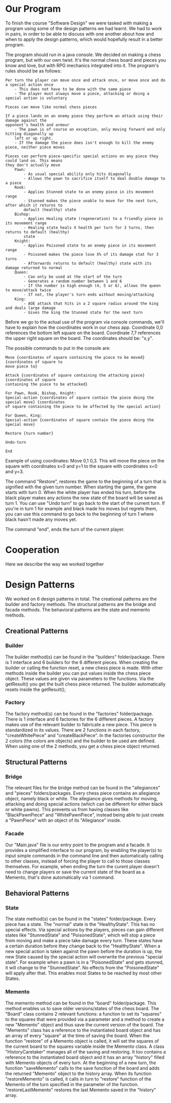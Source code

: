 # Our Program

To finish the course "Software Design" we were tasked with making a program using some of the design patterns we had learnt. We had to work in pairs, in order to be able to discuss with one another about how and when to apply the design patterns, which would hopefully result in a better program. 

The program should run in a java console. We decided on making a chess program, but with our own twist. It's the normal chess board and pieces you know and love, but with RPG mechanics integrated into it. The program's rules should be as follows:

    Per turn the player can move once and attack once, or move once and do a special action once
        - This does not have to be done with the same piece
        - The player must always move a piece, attacking or doing a special action is voluntary

    Pieces can move like normal chess pieces

    If a piece lands on an enemy piece they perform an attack using their damage against the 
    opponent's health and armour
        - The pawn is of course an exception, only moving forward and only hitting diagonally up 
        left or up right.
        - If the damage the piece does isn't enough to kill the enemy piece, neither piece moves

    Pieces can perform piece-specific special actions on any piece they could land on. This means 
    they don't actually move
        Pawn:
            - As usual special ability only hits diagonally
            - Allows the pawn to sacrifice itself to deal double damage to a piece
        Rook:
            - Applies Stunned state to an enemy piece in its movement range
            - Stunned makes the piece unable to move for the next turn, after which it returns to 
            default (healthy) state
        Bishop:
            - Applies Healing state (regeneration) to a friendly piece in its movement range
            - Healing state heals X health per turn for 3 turns, then returns to default (healthy) 
            state
        Knight:
            - Applies Poisoned state to an enemy piece in its movement range
            - Poisoned makes the piece lose X% of its damage stat for 3 turns
            - Afterwards returns to default (healthy) state with its damage returned to normal
        Queen:
            - Can only be used at the start of the turn
            - Generates a random number between 1 and 6
            - If the number is high enough (4, 5 or 6), allows the queen to move/attack twice
            - If not, the player's turn ends without moving/attacking
        King:
            - AOE attack that hits in a 2 square radius around the king and deals large damage
            - Gives the king the Stunned state for the next turn

Before we go to the actual use of the program via console commands, we'll have to explain how the coordinates work in our chess app. Coordinate 0,0 references the bottom left square on the board. Coordinate 7,7 references the upper right square on the board. The coordinates should be: "x,y".

The possible commands to put in the console are:

    Move {coordinates of square containing the piece to be moved} {coordinates of square to 
    move piece to}

    Attack {coordinates of square containing the attacking piece} {coordinates of square 
    containing the piece to be attacked}

    For Pawn, Rook, Bishop, Knight:
    Special-action {coordinates of square contain the piece doing the special move} {coordinates 
    of square containing the piece to be affected by the special action}

    For Queen, King:
    Special-action {coordinates of square contain the piece doing the special move}

    Restore {turn number}

    Undo-turn

    End

Example of using coordinates: Move 0,1 0,3. This will move the piece on the square with coordinates x=0 and y=1 to the square with coordinates x=0 and y=3.

The command "Restore", restores the game to the beginning of a turn that is signified with the given turn number. When starting the game, the game starts with turn 0. When the white player has ended his turn, before the black player makes any actions the new state of the board will be saved as turn 1. You can use "Undo turn" to go back to the start of the current turn. If you're in turn 1 for example and black made his moves but regrets them, you can use this command to go back to the beginning of turn 1 where black hasn't made any moves yet.

The command "end", ends the turn of the current player.

# Cooperation


Here we describe the way we worked together

# Design Patterns

We worked on 6 design patterns in total. The creational patterns are the builder and factory methods. The structural patterns are the bridge and facade methods. The behavioral patterns are the state and memento methods.

## Creational Patterns

### Builder

The builder method(s) can be found in the "builders" folder/package. There is 1 interface and 6 builders for the 6 different pieces. When creating the builder or calling the function reset, a new chess piece is made. With other methods inside the builder you can put values inside the chess piece object. These values are given via parameters to the functions. Via the getResult() you get the built chess piece returned. The builder automatically resets inside the getResult();

### Factory

The factory method(s) can be found in the "factories" folder/package. There is 1 interface and 6 factories for the 6 different pieces. A factory makes use of the relevant builder to fabricate a new piece. This piece is standardized in its values. There are 2 functions in each factory, "createWhitePiece" and "createBlackPiece". In the factories constructor the 2 colors (the colors are objects) and the builder to be used are defined. When using one of the 2 methods, you get a chess piece object returned.

## Structural Patterns

### Bridge

The relevant files for the bridge method can be found in the "allegiances" and "pieces" folders/packages. Every chess piece contains an allegiance object, namely black or white. The allegiance gives methods for moving, attacking and doing special actions (which can be different for either black or white pawns). This prevents us from having classes like "BlackPawnPiece" and "WhitePawnPiece", instead being able to just create a "PawnPiece" with an object of its "Allegiance" inside.

### Facade

Our "Main.java" file is our entry point to the program and a facade. It provides a simplified interface to our program, by enabling the player(s) to input simple commands in the command line and then automatically calling to other classes, instead of forcing the player to call to those classes themselves. For example, when ending the turn the curent player doesn't need to change players or save the current state of the board as a Memento, that's done automatically via 1 command.

## Behavioral Patterns

### State

The state method(s) can be found in the "states" folder/package. Every piece has a state. The "normal" state is the "HealthyState". This has no special effects. Via special actions by the players, pieces can gain different states like "StunnedState" and "PoisonedState", which will stop a piece from moving and make a piece take damage every turn. These states have a certain duration before they change back to the "HealthyState". When a new special action is taken against the pawn before the duration is up, the new State caused by the special action will overwrite the previous "special state". For example when a pawn is in a "PoisonedState" and gets stunned, it will change to the "StunnedState". No effects from the "PoisonedState" will apply after that. This enables most States to be reached by most other States.

### Memento

The memento method can be found in the "board" folder/package. This method enables us to save older versions/states of the chess board. The "Board" class contains 2 relevant functions: a function to set its "squares" to the squares that were provided via a parameter and a method to create a new "Memento" object and thus save the current version of the board. The "Memento" class has a reference to the instantiated board object and has an array of every "square" at the time of saving the board. When the function "restore" of a Memento object is called, it will set the squares of the current board to the squares variable inside the Memento class. A class "HistoryCaretaker" manages all of the saving and restoring. It too contains a reference to the instantiated board object and it has an array "history" filled with Memento objects of every turn. At the beginning of a new turn, the function "saveMemento" calls to the save function of the board and adds the returned "Memento" object to the history array. When its function "restoreMemento" is called, it calls in turn to "restore" function of the Memento of the turn specified in the parameter of the function. "restoreLastMemento" restores the last Memento saved in the "history" array.